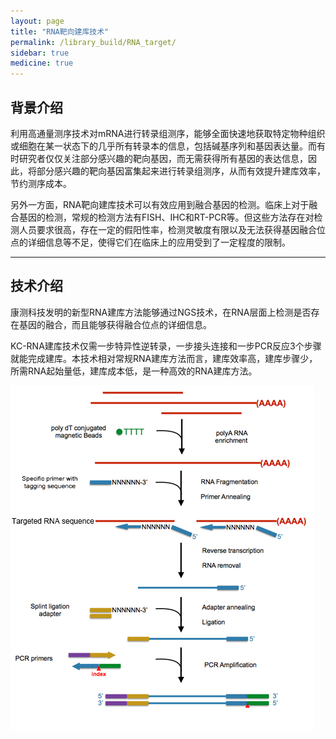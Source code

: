 ```yaml
---
layout: page
title: "RNA靶向建库技术"
permalink: /library_build/RNA_target/
sidebar: true
medicine: true
---
```



## 背景介绍

利用高通量测序技术对mRNA进行转录组测序，能够全面快速地获取特定物种组织或细胞在某一状态下的几乎所有转录本的信息，包括碱基序列和基因表达量。而有时研究者仅仅关注部分感兴趣的靶向基因，而无需获得所有基因的表达信息，因此，将部分感兴趣的靶向基因富集起来进行转录组测序，从而有效提升建库效率，节约测序成本。

另外一方面，RNA靶向建库技术可以有效应用到融合基因的检测。临床上对于融合基因的检测，常规的检测方法有FISH、IHC和RT-PCR等。但这些方法存在对检测人员要求很高，存在一定的假阳性率，检测灵敏度有限以及无法获得基因融合位点的详细信息等不足，使得它们在临床上的应用受到了一定程度的限制。

---

## 技术介绍

康测科技发明的新型RNA建库方法能够通过NGS技术，在RNA层面上检测是否存在基因的融合，而且能够获得融合位点的详细信息。

KC-RNA建库技术仅需一步特异性逆转录，一步接头连接和一步PCR反应3个步骤就能完成建库。本技术相对常规RNA建库方法而言，建库效率高，建库步骤少，所需RNA起始量低，建库成本低，是一种高效的RNA建库方法。

<img class="fig60" src="/image/library_build/RNA_target/RNA靶向建库技术.jpg">

